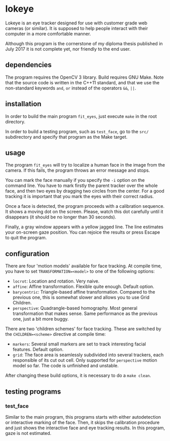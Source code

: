 # lokeye
Lokeye is an eye tracker designed for use with customer grade web cameras (or similar).
It is supposed to help people interact with their computer in a more comfortable manner.

Although this program is the cornerstone of my diploma thesis published in July 2017 it is not complete yet, nor friendly to the end user.

## dependencies
The program requires the OpenCV 3 library.
Build requires GNU Make.
Note that the source code is written in the C++11 standard, and that we use the non-standard keywords `and`, `or` instead of the operators `&&`, `||`.

## installation
In order to build the main program `fit_eyes`, just execute `make` in the root directory.

In order to build a testing program, such as `test_face`, go to the `src/` subdirectory and specify that program as the Make target.

## usage
The program `fit_eyes` will try to localize a human face in the image from the camera.
If this fails, the program throws an error message and stops.

You can mark the face manually if you specify the `-i` option on the command line.
You have to mark firstly the parent tracker over the whole face, and then two eyes by dragging two circles from the center.
For a good tracking it is important that you mark the eyes with their correct radius.

Once a face is detected, the program proceeds with a calibration sequence.
It shows a moving dot on the screen.
Please, watch this dot carefully until it disappears (it should be no longer than 30 seconds).

Finally, a gray window appears with a yellow jagged line.
The line estimates your on-screen gaze position.
You can rejoice the results or press Escape to quit the program.

## configuration

There are four 'motion models' available for face tracking.
At compile time, you have to set `TRANSFORMATION=<model>` to one of the following options:
 * `locrot`: Location and rotation. Very naive.
 * `affine`: Affine transformation. Flexible quite enough. Default option.
 * `barycentric`: Triangle-based affine transformation. Compared to the previous one, this is somewhat slower and allows you to use Grid Children.
 * `perspective`: Quadrangle-based homography. Most general transformation that makes sense. Same performance as the previous one, just a bit more buggy.
 
There are two 'children schemes' for face tracking.
These are switched by the `CHILDREN=<scheme>` directive at compile time:
 * `markers`: Several small markers are set to track interesting facial features. Default option.
 * `grid`: The face area is seamlessly subdivided into several trackers, each responsible of its cut out cell. Only supported for `perspective` motion model so far. The code is unfinished and unstable.

After changing these build options, it is necessary to do a `make clean`.

## testing programs

### test_face
Similar to the main program, this programs starts with either autodetection or interactive marking of the face.
Then, it skips the calibration procedure and just shows the interactive face and eye tracking results.
In this program, gaze is not estimated.
